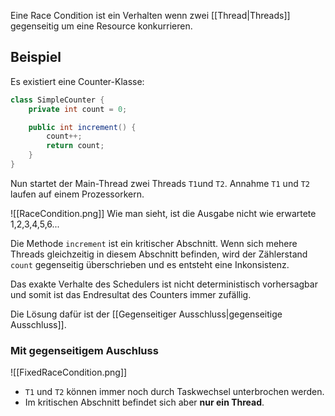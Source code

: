 Eine Race Condition ist ein Verhalten wenn zwei [[Thread|Threads]] gegenseitig um eine Resource konkurrieren.

## Beispiel
Es existiert eine Counter-Klasse:
```java
class SimpleCounter {
	private int count = 0;

	public int increment() {
		count++;
		return count;
	}
}
```

Nun startet der Main-Thread zwei Threads `T1`und `T2`.
Annahme `T1` und `T2` laufen auf einem Prozessorkern.

![[RaceCondition.png]]
Wie man sieht, ist die Ausgabe nicht wie erwartete 1,2,3,4,5,6...

Die Methode `increment` ist ein kritischer Abschnitt.
Wenn sich mehere Threads gleichzeitig in diesem Abschnitt befinden, wird der Zählerstand `count` gegenseitig überschrieben und es entsteht eine Inkonsistenz.

Das exakte Verhalte des Schedulers ist nicht deterministisch vorhersagbar und somit ist das Endresultat des Counters immer zufällig.

Die Lösung dafür ist der [[Gegenseitiger Ausschluss|gegenseitige Ausschluss]].


### Mit gegenseitigem Auschluss
![[FixedRaceCondition.png]]
- `T1` und `T2` können immer noch durch Taskwechsel unterbrochen werden.
- Im kritischen Abschnitt befindet sich aber **nur ein Thread**.